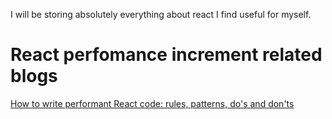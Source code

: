 I will be storing absolutely everything about react I find useful for myself.
# React perfomance increment related blogs
<a href="https://www.developerway.com/posts/how-to-write-performant-react-code" >How to write performant React code: rules, patterns, do's and don'ts</a>